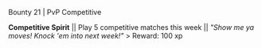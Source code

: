 Bounty 21 | PvP Competitive

**Competitive Spirit** || Play 5 competitive matches this week
|| *"Show me ya moves! Knock 'em into next week!"* > Reward: 100
xp
